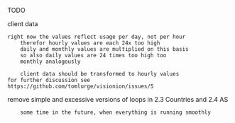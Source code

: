 TODO

client data

    right now the values reflect usage per day, not per hour
		therefor hourly values are each 24x too high
		daily and monthly values are multiplied on this basis
		so also daily values are 24 times too high too
		monthly analogously
		
		client data should be transformed to hourly values
    for further discussion see
    https://github.com/tomlurge/visionion/issues/5
    

		
remove simple and excessive versions of loops in 2.3 Countries and 2.4 AS
	
		some time in the future, when everything is running smoothly